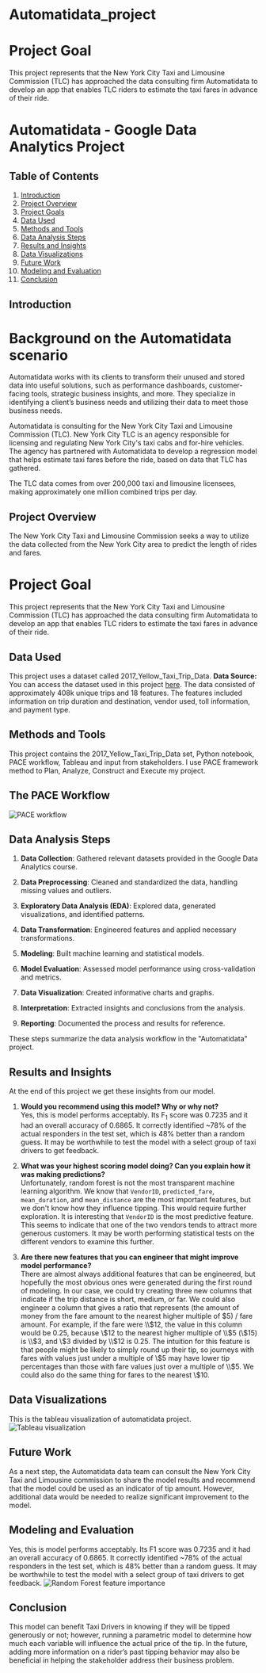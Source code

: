 # Automatidata_project
# Project Goal
This project represents that the New York City Taxi and Limousine Commission (TLC) has approached the data consulting firm Automatidata to develop an app that enables TLC riders to estimate the taxi fares in advance of their ride.

# Automatidata - Google Data Analytics Project
Table of Contents
-----------------
1. [Introduction](#introduction)
2. [Project Overview](#project-overview)
3. [Project Goals](#project-goals)
4. [Data Used](#data-used)
5. [Methods and Tools](#methods-and-tools)
6. [Data Analysis Steps](#data-analysis-steps)
7. [Results and Insights](#results-and-insights)
8. [Data Visualizations](#data-visualizations)
9. [Future Work](#future-work)
10. [Modeling and Evaluation](#Modeling_and_Evaluation)
11. [Conclusion](#Conclusion)

## Introduction
# Background on the Automatidata scenario
Automatidata works with its clients to transform their unused and stored data into useful solutions, such as performance dashboards, customer-facing tools, strategic business insights, and more. They specialize in identifying a client’s business needs and utilizing their data to meet those business needs. 

Automatidata is consulting for the New York City Taxi and Limousine Commission (TLC). New York City TLC is an agency responsible for licensing and regulating New York City's taxi cabs and for-hire vehicles. The agency has partnered with Automatidata to develop a regression model that helps estimate taxi fares before the ride, based on data that TLC has gathered. 

The TLC data comes from over 200,000 taxi and limousine licensees, making approximately one million combined trips per day. 

## Project Overview

The New York City Taxi and Limousine Commission seeks a way to utilize the data collected
from the New York City area to predict the length of rides and fares.

# Project Goal
This project represents that the New York City Taxi and Limousine Commission (TLC) has approached the data consulting firm Automatidata to develop an app that enables TLC riders to estimate the taxi fares in advance of their ride.

## Data Used

This project uses a dataset called 2017_Yellow_Taxi_Trip_Data.
**Data Source:**
You can access the dataset used in this project [here](https://www.nyc.gov/site/tlc/about/data.page#).
The data consisted of approximately 408k unique trips and 18 features. The features included information on trip duration and destination, vendor used, toll information, and payment type.

## Methods and Tools

This project contains the 2017_Yellow_Taxi_Trip_Data set, Python notebook, PACE workflow, Tableau and input from stakeholders.
I use PACE framework method to Plan, Analyze, Construct and Execute my project.
## The PACE Workflow
![PACE workflow](https://github.com/fatima526/Automatidata_project/blob/main/Screenshot%20(8).png?raw=true)

## Data Analysis Steps

1. **Data Collection**: Gathered relevant datasets provided in the Google Data Analytics course.

2. **Data Preprocessing**: Cleaned and standardized the data, handling missing values and outliers.

3. **Exploratory Data Analysis (EDA)**: Explored data, generated visualizations, and identified patterns.

4. **Data Transformation**: Engineered features and applied necessary transformations.

5. **Modeling**: Built machine learning and statistical models.

6. **Model Evaluation**: Assessed model performance using cross-validation and metrics.

7. **Data Visualization**: Created informative charts and graphs.

8. **Interpretation**: Extracted insights and conclusions from the analysis.

9. **Reporting**: Documented the process and results for reference.

These steps summarize the data analysis workflow in the "Automatidata" project.


## Results and Insights

At the end of this project we get these insights from our model.
1. **Would you recommend using this model? Why or why not?**  
Yes, this is model performs acceptably. Its F<sub>1</sub> score was 0.7235 and it had an overall accuracy of 0.6865. It correctly identified ~78% of the actual responders in the test set, which is 48% better than a random guess. It may be worthwhile to test the model with a select group of taxi drivers to get feedback.

2. **What was your highest scoring model doing? Can you explain how it was making predictions?**   
Unfortunately, random forest is not the most transparent machine learning algorithm. We know that `VendorID`, `predicted_fare`, `mean_duration`, and `mean_distance` are the most important features, but we don't know how they influence tipping. This would require further exploration. It is interesting that `VendorID` is the most predictive feature. This seems to indicate that one of the two vendors tends to attract more generous customers. It may be worth performing statistical tests on the different vendors to examine this further.

3. **Are there new features that you can engineer that might improve model performance?**   
There are almost always additional features that can be engineered, but hopefully the most obvious ones were generated during the first round of modeling. In our case, we could try creating three new columns that indicate if the trip distance is short, medium, or far. We could also engineer a column that gives a ratio that represents (the amount of money from the fare amount to the nearest higher multiple of $5) / fare amount. For example, if the fare were \\$12, the value in this column would be 0.25, because \\$12 to the nearest higher multiple of \\$5 (\\$15) is \\$3, and \\$3 divided by \\$12 is 0.25. The intuition for this feature is that people might be likely to simply round up their tip, so journeys with fares with values just under a multiple of \\$5 may have lower tip percentages than those with fare values just over a multiple of \\$5. We could also do the same thing for fares to the nearest \\$10.


## Data Visualizations

This is the tableau visualization of automatidata project.
![Tableau visualization](https://github.com/fatima526/Automatidata_project/blob/main/Tableau%20visualization.png?raw=true)

## Future Work

As a next step, the Automatidata data team can consult the New York City Taxi and Limousine commission to share the model results and recommend that the model could be used as an indicator of tip amount. However, additional data would be needed to realize significant improvement to the model.

## Modeling and Evaluation 
Yes, this is model performs acceptably. Its F1 score was 0.7235 and it had an overall accuracy of 0.6865. It correctly identified ~78% of the actual responders in the test set, which is 48% better than a random guess. It may be worthwhile to test the model with a select group of taxi drivers to get feedback.
![Random Forest feature importance](https://github.com/fatima526/Automatidata_project/blob/main/Feature%20importance.png?raw=true)

## Conclusion
This model can benefit Taxi Drivers in knowing if they will be tipped generously or not; however, running a parametric model to determine how much each variable will influence the actual price of the tip. In the future, adding more information on a rider’s past tipping behavior may also be beneficial in helping the stakeholder address their business problem. 


